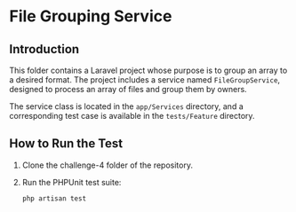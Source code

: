 # File Grouping Service

## Introduction

This folder contains a Laravel project whose purpose is to group an array to a desired format. The project includes a service named `FileGroupService`, designed to process an array of files and group them by owners. 

The service class is located in the `app/Services` directory, and a corresponding test case is available in the `tests/Feature` directory.

## How to Run the Test

1. Clone the challenge-4 folder of the repository.

3. Run the PHPUnit test suite:

    ```bash
    php artisan test
    ```